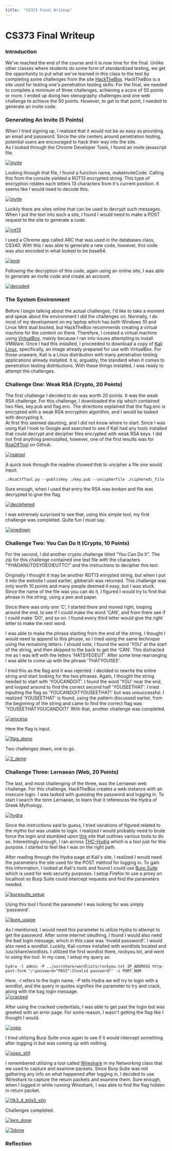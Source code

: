 ```yaml
---
title:  "CS373 Final Writeup"
---
```


# CS373 Final Writeup   

### Introduction   
We've reached the end of the course and it is now time for the final. Unlike other classes where students do some form of standardized testing, we get the opportunity to put what we've learned in this class to the test by completing some challenges from the site [HackTheBox](https://www.hackthebox.eu/). HackTheBox is a site used for testing one's penetration testing skills. For the final, we needed to complete a minimum of three challenges, achieving a score of 50 points or more. I ended up doing two stenography challenges and one web challenge to achieve the 50 points. However, to get to that point, I needed to generate an invite code.   
### Generating An Invite (5 Points)
When I tried signing up, I realized that it would not be as easy as providing an email and password. Since the site centers around penetration testing, potential users are encouraged to hack their way into the site.   
As I looked through the Chrome Developer Tools, I found an invite javascript file.   
<!-- [![alt text](image link)](web link) -->
   
   [![invite](/CS373/assets/invite_code/inviteapi.png?raw=true "Invite API")](/CS373/assets/invite_code/inviteapi.png?raw=true)   
   
   Looking through that file, I found a function name, makeInviteCode. Calling this from the console yielded a ROT13 encrypted string. This type of encryption rotates each letters 13 characters from it's current position. It seems like I would need to decode this.   
   
   [![invite](/CS373/assets/invite_code/makeinvitecode.png?raw=true "makeInviteCode()")](/CS373/assets/invite_code/makeinvitecode.png?raw=true)   

Luckily there are sites online that can be used to decrypt such messages. When I put the text into such a site, I found I would need to make a POST request to the site to generate a code.   
   
   [![rot13](/CS373/assets/invite_code/rot13.png?raw=true "ROT13")](/CS373/assets/invite_code/rot13.png?raw=true)   

I used a Chrome app called ARC that was used in the databases class, CS340. With this I was able to generate a new code, however, this code was also encoded in what looked to be base64.   
   
   [![post](/CS373/assets/invite_code/post.png?raw=true "POST call")](/CS373/assets/invite_code/post.png?raw=true)   

Following the decryption of this code, again using an online site, I was able to generate an invite code and create an account.   
   
   [![decoded](/CS373/assets/invite_code/decode.png?raw=true "Decoded Invite")](/CS373/assets/invite_code/decode.png?raw=true)   

### The System Environment   
Before I begin talking about the actual challenges, I'd like to take a moment and speak about the environment I did the challenges on. Normally, I do most of my development on my laptop which has both Windows 10 and Linux Mint dual booted, but HackTheBox recommends creating a virtual machine for the content on there. Therefore, I created a virtual machine using [VirtualBox](https://www.virtualbox.org/), mainly because I ran into issues attempting to install VMWare. Once I had this installed, I proceeded to download a copy of [Kali Linux](https://www.kali.org/), specifically, an image already prepared for use with VirtualBox. For those unaware, Kali is a Linux distribution with many penetration testing applications already installed. It is, arguably, the standard when it comes to penetration testing distributions. With these things installed, I was ready to attempt the challenges.   

### Challenge One: Weak RSA (Crypto, 20 Points)   
The first challenge I decided to do was worth 20 points. It was the weak RSA challenge. For this challenge, I downloaded the zip which contained two files, key.pub and flag.enc. The directions explained that the flag.enc is encrypted with a weak RSA encryption algorithm, and I would be tasked with decrypting it.   
At first this seemed daunting, and I did not know where to start. Since I was using Kali I took to Google and searched to see if Kali had any tools installed that could decrypt and decipher files encrypted with weak RSA keys. I did not find anything preinstalled, however, one of the first results was for [RsaCtfTool](https://github.com/Ganapati/RsaCtfTool) on Github.   
   
   [![rsatool](/CS373/assets/weakrsa/rsa_tool.png?raw=true "RsaCtfTool")](/CS373/assets/weakrsa/rsa_tool.png?raw=true)

A quick look through the readme showed that to uncipher a file one would input:
```
./RsaCtfTool.py --publickey ./key.pub --uncipherfile ./ciphered\_file
```   
Sure enough, when I used that entry the RSA was broken and file was decrypted to give the flag.   
   
   [![deciphered](/CS373/assets/weakrsa/deciphered.png?raw=true "Deciphered")](/CS373/assets/weakrsa/deciphered.png?raw=true)

I was extremely surprised to see that, using this simple tool, my first challenge was completed. Quite fun I must say.   
   
   [![onedown](/CS373/assets/weakrsa/proof_of_challenge_1.png?raw=true "One Down")](/CS373/assets/weakrsa/proof_of_challenge_1.png?raw=true)   

### Challenge Two: You Can Do It (Crypto, 10 Points)   
For the second, I did another crypto challenge titled "You Can Do It". The zip for this challenge contained one text file with the characters "YHAOANUTDSYOEOIEUTTC!" and the instructions to decipher this text.   

Originally I thought it may be another ROT13 enrypted string, but when I put it into the website I used earlier, gibberish was returned. This challenge was only worth 10 points and many people deemed it easy, but I was stuck. Since the name of the file was you can do it, I figured I would try to find that phrase in the string, using a pen and paper.   

Since there was only one 'C', I started there and moved right, looping around the end, to see if I could make the word 'CAN', and from there see if I could make 'DO', and so on. I found every third letter would give the right letter to make the next word.   

I was able to make the phrase starting from the end of the string. I thought I would need to append to this phrase, so I tried using the same technique using the remaining letters. I should note, I found the word 'YOU' at the start of the string, and then skipped to the back to get the 'CAN'. This distracted me as I was left with the letters 'HATSYEOEUT'. After some time rearranging I was able to come up with the phrase 'THATYOUSEE'.   

I tried this as the flag and it was rejected. I decided to rewrite the entire string and start looking for the two phrases. Again, I thought the string needed to start with 'YOUCANDOIT'. I found the word 'YOU' near the end, and looped around to find the correct second half 'YOUSEETHAT'. I tried inputting the flag as 'YOUCANDOITYOUSEETHAT!' but was unsuccessful. I realized 'YOUSEETHAT' is found, using the pattern discussed earlier, from the beginning of the string and came to find the correct flag was 'YOUSEETHATYOUCANDOIT!' With that, another challenge was completed.   
   
   [![process](/CS373/assets/youcan/process.jpg?raw=true "The Process")](/CS373/assets/youcan/process.jpg?raw=true)

   Here the flag is input.

   [![flag_steno](/CS373/assets/youcan/flag_steno.png?raw=true "Flag Input")](/CS373/assets/youcan/flag_steno.png?raw=true)

   Two challenges down, one to go.

   [![2_done](/CS373/assets/youcan/2_done.png?raw=true "Two Down")](/CS373/assets/youcan/2_done.png?raw=true)

### Challenge Three: Lernaean (Web, 20 Points)   
The last, and most challenging of the three, was the Lernaean web challenge. For this challenge, HackTheBox creates a web instance with an insecure login. I was tasked with guessing the password and logging in. To start I search the term Lernaean, to learn that it references the Hydra of Greek Mythology.

   [![hydra](/CS373/assets/lernaean/hydra.png?raw=true "Lernaean Hydra")](/CS373/assets/lernaean/hydra.png?raw=true)

   Since the instructions said to guess, I tried variations of figured related to the mytho but was unable to login. I realized I would probably need to brute force the login and stumbled upon [this](https://null-byte.wonderhowto.com/how-to/hack-like-pro-crack-passwords-part-1-principles-technologies-0156136/) site that outlines various tools to do so. Interestingly enough, I ran across [THC-Hydra](https://tools.kali.org/password-attacks/hydra) which is a tool just for this purpose. I started to feel like I was on the right path.


After reading through the Hydra page at Kali's site, I realized I would need the parameters the site used for the POST method for logging in. To gain this information, I looked at Kali's tools and found I could use [Burp Suite](https://tools.kali.org/web-applications/burpsuite) which is used for web security purposes. I setup Firefox to use a proxy on localhost so Burp Suite could intercept requests and find the parameters needed.   

   [![burpsuite_setup](/CS373/assets/lernaean/burp.png?raw=true "Burp Suite Setup")](/CS373/assets/lernaean/burp.png?raw=true)
   
   Using this tool I found the parameter I was looking for was simply 'password'.

   [![burp_usage](/CS373/assets/lernaean/changed_to_pass.png?raw=true "Lernaean Hydra")](/CS373/assets/lernaean/changed_to_pass.png?raw=true)   
   
As I mentioned, I would need this parameter to utilize Hydra to attempt to get the password. After some internet sleuthing, I found I would also need the bad login message, which in this case was 'Invalid password!'. I would also need a wordlist. Luckily, Kali comes installed with wordlists located and /usr/share/wordlists. I utilized the first wordlist there, rockyou.txt, and went to using the tool. In my case, I setup my query as:   
```
hydra -l admin -P ../usr/share/wordlists/rockyou.txt IP_ADDRESS http-post-form "/:password=^PASS^:Invalid password!" -s PORT_NUM
```   
Here, -l refers to the login name, -P tells Hydra we will try to login with a wordlist, and the query in quotes signifies the parameter to try and crack, along with the bag login message.   
   [![cracked](/CS373/assets/lernaean/pass_cracked.png?raw=true "Cracked Pass")](/CS373/assets/lernaean/pass_cracked.png?raw=true)

After using the cracked credentials, I was able to get past the login but was greeted with an error page. For some reason, I wasn't getting the flag like I thought I would.   

   [![oops](/CS373/assets/lernaean/oops.png?raw=true "Oops!")](/CS373/assets/lernaean/oops.png?raw=true)   

   I tried utilizing Burp Suite once again to see if it would intercept something after logging in but was coming up with nothing.   

   [![oops_still](/CS373/assets/lernaean/too_slow_still.png?raw=true "Still Oops")](/CS373/assets/lernaean/too_slow_still.png?raw=true)   

   I remembered utilizing a tool called [Wireshark](https://tools.kali.org/information-gathering/wireshark) in my Networking class that we used to capture and examine packets. Since Burp Suite was not gathering any info on what happened after logging in, I decided to use Wireshark to capture the return packets and examine them.
   Sure enough, when I logged in while running Wireshark, I was able to find the flag hidden in return packet.   

   [![l1k3_4_b0s5_s0n](/CS373/assets/lernaean/like_a_boss_son.png?raw=true "Like a Boss Son")](/CS373/assets/lernaean/like_a_boss_son.png?raw=true)

   Challenges completed.   

   [![lern_done](/CS373/assets/lernaean/lern_pts.png?raw=true "#3 Done")](/CS373/assets/lernaean/lern_pts.png?raw=true)   

   [![3done](/CS373/assets/lernaean/3_done_50_pts.png?raw=true "All Done")](/CS373/assets/lernaean/3_done_50_pts.png?raw=true)   

### Reflection   
